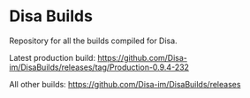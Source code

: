 # Disa Builds

Repository for all the builds compiled for Disa.

Latest production build: https://github.com/Disa-im/DisaBuilds/releases/tag/Production-0.9.4-232

All other builds: https://github.com/Disa-im/DisaBuilds/releases
